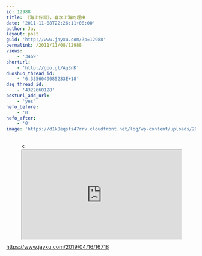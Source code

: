 ```yaml
---
id: 12988
title: 《海上传奇》，喜欢上海的理由
date: '2011-11-08T22:26:11+08:00'
author: Jay
layout: post
guid: 'http://www.jayxu.com/?p=12988'
permalink: /2011/11/08/12988
views:
    - '3469'
shorturl:
    - 'http://goo.gl/Ag3nK'
duoshuo_thread_id:
    - '6.3356049085233E+18'
dsq_thread_id:
    - '4322660128'
posturl_add_url:
    - 'yes'
hefo_before:
    - '0'
hefo_after:
    - '0'
image: 'https://d1k8eqsfs47rrv.cloudfront.net/log/wp-content/uploads/2011/11/timg-1.jpg'
---
```


<!-- wp:html -->
<figure><<div style="position:relative;width:100%;height:0;padding-bottom:56%;"><iframe style="width:100%;height:100%;position:absolute;left:0;top:0;" src="https://v.qq.com/txp/iframe/player.html?vid=6pCokkiy01i" allowfullscreen="true"></iframe></div></figure>
<!-- /wp:html -->

<!-- wp:paragraph -->
<p><a href="https://www.jayxu.com/2019/04/16/16718">https://www.jayxu.com/2019/04/16/16718</a></p>
<!-- /wp:paragraph -->